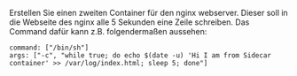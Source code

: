 Erstellen Sie einen zweiten Container für den nginx webserver.
Dieser soll in die Webseite des nginx alle 5 Sekunden eine Zeile schreiben.
Das Command dafür kann z.B. folgendermaßen aussehen:
```
command: ["/bin/sh"]
args: ["-c", "while true; do echo $(date -u) 'Hi I am from Sidecar container' >> /var/log/index.html; sleep 5; done"]
```

